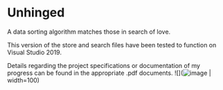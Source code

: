 # Unhinged
A data sorting algorithm matches those in search of love.

This version of the store and search files have been tested to function on Visual Studio 2019.

Details regarding the project specifications or documentation of my progress can be found in the appropriate .pdf documents.
![](![image](https://user-images.githubusercontent.com/99045459/190284590-a8e6d8af-3565-4b85-a210-25fefc5953a2.png) | width=100)
